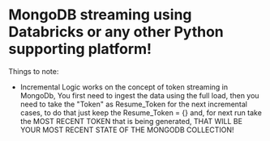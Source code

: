 # MongoDB streaming using Databricks or any other Python supporting platform!


Things to note:

- Incremental Logic works on the concept of token streaming in MongoDb, You first need to ingest the data using the full load, then you need to take the "Token" as Resume_Token for the next incremental cases, to do that just keep the Resume_Token = {} and,
  for next run take the MOST RECENT TOKEN that is being generated, THAT WILL BE YOUR MOST RECENT STATE OF THE MONGODB COLLECTION! 
